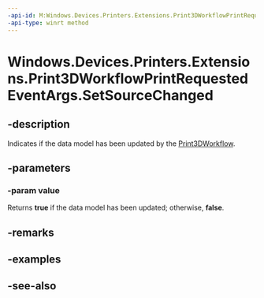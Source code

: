 ----api-id: M:Windows.Devices.Printers.Extensions.Print3DWorkflowPrintRequestedEventArgs.SetSourceChanged(System.Boolean)
-api-type: winrt method
---<!-- Method syntaxpublic void SetSourceChanged(System.Boolean value)--># Windows.Devices.Printers.Extensions.Print3DWorkflowPrintRequestedEventArgs.SetSourceChanged## -descriptionIndicates if the data model has been updated by the [Print3DWorkflow](print3dworkflow.md).## -parameters### -param valueReturns **true** if the data model has been updated; otherwise, **false**.## -remarks## -examples## -see-also